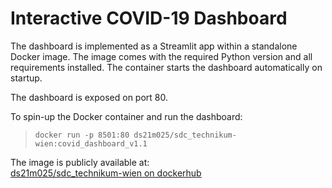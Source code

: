 # Interactive COVID-19 Dashboard

The dashboard is implemented as a Streamlit app within a standalone Docker image.
The image comes with the required Python version and all requirements installed.
The container starts the dashboard automatically on startup.

The dashboard is exposed on port 80.

To spin-up the Docker container and run the dashboard:  
> `docker run -p 8501:80 ds21m025/sdc_technikum-wien:covid_dashboard_v1.1`

The image is publicly available at:  
[ds21m025/sdc_technikum-wien on dockerhub](https://hub.docker.com/r/ds21m025/sdc_technikum-wien/tags)
